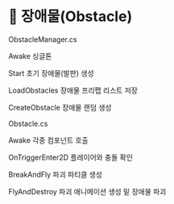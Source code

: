# 📌 장애물(Obstacle)

ObstacleManager.cs

Awake
싱글톤

Start
초기 장애물(발판) 생성

LoadObstacles
장애물 프리팹 리스트 저장

CreateObstacle
장애물 랜덤 생성



Obstacle.cs

Awake
각종 컴포넌트 호출

OnTriggerEnter2D
플레이어와 충돌 확인

BreakAndFly
파괴 파티클 생성

FlyAndDestroy
파괴 애니메이션 생성 밑 장애물 파괴
